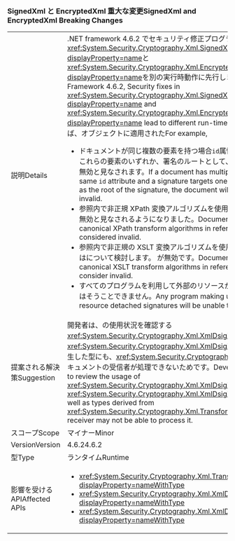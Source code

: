 ### <a name="signedxml-and-encryptedxml-breaking-changes"></a><span data-ttu-id="d4c51-101">SignedXml と EncryptedXml 重大な変更</span><span class="sxs-lookup"><span data-stu-id="d4c51-101">SignedXml and EncryptedXml Breaking Changes</span></span>

|   |   |
|---|---|
|<span data-ttu-id="d4c51-102">説明</span><span class="sxs-lookup"><span data-stu-id="d4c51-102">Details</span></span>|<span data-ttu-id="d4c51-103">.NET framework 4.6.2 でセキュリティ修正プログラムで<xref:System.Security.Cryptography.Xml.SignedXml?displayProperty=name>と<xref:System.Security.Cryptography.Xml.EncryptedXml?displayProperty=name>を別の実行時動作に先行します。</span><span class="sxs-lookup"><span data-stu-id="d4c51-103">In .NET Framework 4.6.2, Security fixes in <xref:System.Security.Cryptography.Xml.SignedXml?displayProperty=name> and <xref:System.Security.Cryptography.Xml.EncryptedXml?displayProperty=name> lead to different run-time behaviors.</span></span> <span data-ttu-id="d4c51-104">たとえば、オブジェクトに適用された</span><span class="sxs-lookup"><span data-stu-id="d4c51-104">For example,</span></span><ul><li><span data-ttu-id="d4c51-105">ドキュメントが同じ複数の要素を持つ場合<code>id</code>属性、署名対象にしてこれらの要素のいずれか、署名のルートとして、ドキュメントは現在無効と見なされます。</span><span class="sxs-lookup"><span data-stu-id="d4c51-105">If a document has multiple elements with the same <code>id</code> attribute and a signature targets one of those elements as the root of the signature, the document will now be considered invalid.</span></span></li><li><span data-ttu-id="d4c51-106">参照内で非正規 XPath 変換アルゴリズムを使用してドキュメントを無効と見なされるようになりました。</span><span class="sxs-lookup"><span data-stu-id="d4c51-106">Documents using non-canonical XPath transform algorithms in references are now considered invalid.</span></span></li><li><span data-ttu-id="d4c51-107">参照内で非正規の XSLT 変換アルゴリズムを使用して、ドキュメントはについて検討します。 が無効です。</span><span class="sxs-lookup"><span data-stu-id="d4c51-107">Documents using non-canonical XSLT transform algorithms in references are now consider invalid.</span></span></li><li><span data-ttu-id="d4c51-108">すべてのプログラムを利用して外部のリソースがデタッチされた署名はそうことできません。</span><span class="sxs-lookup"><span data-stu-id="d4c51-108">Any program making use of external resource detached signatures will be unable to do so.</span></span></li></ul>|
|<span data-ttu-id="d4c51-109">提案される解決策</span><span class="sxs-lookup"><span data-stu-id="d4c51-109">Suggestion</span></span>|<span data-ttu-id="d4c51-110">開発者は、の使用状況を確認する<xref:System.Security.Cryptography.Xml.XmlDsigXsltTransform>と<xref:System.Security.Cryptography.Xml.XmlDsigXsltTransform>から派生した型にも、<xref:System.Security.Cryptography.Xml.Transform>ドキュメントの受信者が処理できないためです。</span><span class="sxs-lookup"><span data-stu-id="d4c51-110">Developers might want to review the usage of <xref:System.Security.Cryptography.Xml.XmlDsigXsltTransform> and <xref:System.Security.Cryptography.Xml.XmlDsigXsltTransform>, as well as types derived from <xref:System.Security.Cryptography.Xml.Transform> since a document receiver may not be able to process it.</span></span>|
|<span data-ttu-id="d4c51-111">スコープ</span><span class="sxs-lookup"><span data-stu-id="d4c51-111">Scope</span></span>|<span data-ttu-id="d4c51-112">マイナー</span><span class="sxs-lookup"><span data-stu-id="d4c51-112">Minor</span></span>|
|<span data-ttu-id="d4c51-113">Version</span><span class="sxs-lookup"><span data-stu-id="d4c51-113">Version</span></span>|<span data-ttu-id="d4c51-114">4.6.2</span><span class="sxs-lookup"><span data-stu-id="d4c51-114">4.6.2</span></span>|
|<span data-ttu-id="d4c51-115">型</span><span class="sxs-lookup"><span data-stu-id="d4c51-115">Type</span></span>|<span data-ttu-id="d4c51-116">ランタイム</span><span class="sxs-lookup"><span data-stu-id="d4c51-116">Runtime</span></span>|
|<span data-ttu-id="d4c51-117">影響を受ける API</span><span class="sxs-lookup"><span data-stu-id="d4c51-117">Affected APIs</span></span>|<ul><li><xref:System.Security.Cryptography.Xml.Transform?displayProperty=nameWithType></li><li><xref:System.Security.Cryptography.Xml.XmlDsigXPathTransform?displayProperty=nameWithType></li><li><xref:System.Security.Cryptography.Xml.XmlDsigXsltTransform?displayProperty=nameWithType></li></ul>|

